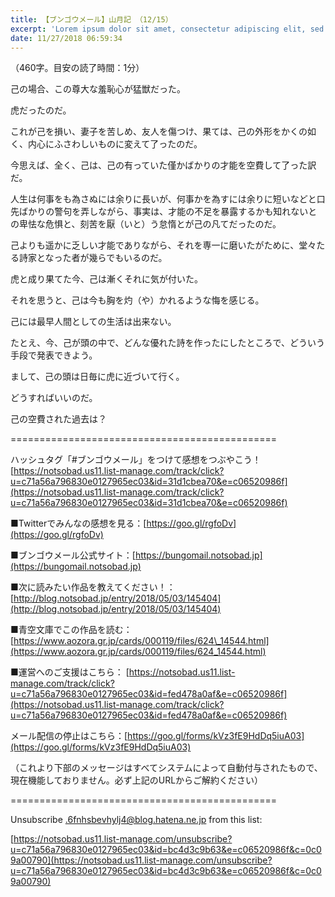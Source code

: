 ```yaml
---
title: 【ブンゴウメール】山月記 （12/15）
excerpt: 'Lorem ipsum dolor sit amet, consectetur adipiscing elit, sed do eiusmod tempor incididunt ut labore et dolore magna aliqua. Praesent elementum facilisis leo vel fringilla est ullamcorper eget. At imperdiet dui accumsan sit amet nulla facilisi morbi tempus.'
date: 11/27/2018 06:59:34
---
```


（460字。目安の読了時間：1分）

己の場合、この尊大な羞恥心が猛獣だった。

虎だったのだ。

これが己を損い、妻子を苦しめ、友人を傷つけ、果ては、己の外形をかくの如く、内心にふさわしいものに変えて了ったのだ。

今思えば、全く、己は、己の有っていた僅かばかりの才能を空費して了った訳だ。

人生は何事をも為さぬには余りに長いが、何事かを為すには余りに短いなどと口先ばかりの警句を弄しながら、事実は、才能の不足を暴露するかも知れないとの卑怯な危惧と、刻苦を厭（いと）う怠惰とが己の凡てだったのだ。

己よりも遥かに乏しい才能でありながら、それを専一に磨いたがために、堂々たる詩家となった者が幾らでもいるのだ。

虎と成り果てた今、己は漸くそれに気が付いた。

それを思うと、己は今も胸を灼（や）かれるような悔を感じる。

己には最早人間としての生活は出来ない。

たとえ、今、己が頭の中で、どんな優れた詩を作ったにしたところで、どういう手段で発表できよう。

まして、己の頭は日毎に虎に近づいて行く。

どうすればいいのだ。

己の空費された過去は？

\==============================================

ハッシュタグ「#ブンゴウメール」をつけて感想をつぶやこう！ [https://notsobad.us11.list-manage.com/track/click?u=c71a56a796830e0127965ec03&id=31d1cbea70&e=c06520986f](https://notsobad.us11.list-manage.com/track/click?u=c71a56a796830e0127965ec03&id=31d1cbea70&e=c06520986f)

■Twitterでみんなの感想を見る：[https://goo.gl/rgfoDv](https://goo.gl/rgfoDv)

■ブンゴウメール公式サイト：[https://bungomail.notsobad.jp](https://bungomail.notsobad.jp)

■次に読みたい作品を教えてください！：[http://blog.notsobad.jp/entry/2018/05/03/145404](http://blog.notsobad.jp/entry/2018/05/03/145404)

■青空文庫でこの作品を読む：[https://www.aozora.gr.jp/cards/000119/files/624\_14544.html](https://www.aozora.gr.jp/cards/000119/files/624_14544.html)

■運営へのご支援はこちら： [https://notsobad.us11.list-manage.com/track/click?u=c71a56a796830e0127965ec03&id=fed478a0af&e=c06520986f](https://notsobad.us11.list-manage.com/track/click?u=c71a56a796830e0127965ec03&id=fed478a0af&e=c06520986f)

メール配信の停止はこちら：[https://goo.gl/forms/kVz3fE9HdDq5iuA03](https://goo.gl/forms/kVz3fE9HdDq5iuA03)

（これより下部のメッセージはすべてシステムによって自動付与されたもので、現在機能しておりません。必ず上記のURLからご解約ください）

\==============================================

Unsubscribe .6fnhsbevhylj4@blog.hatena.ne.jp from this list:

[https://notsobad.us11.list-manage.com/unsubscribe?u=c71a56a796830e0127965ec03&id=bc4d3c9b63&e=c06520986f&c=0c09a00790](https://notsobad.us11.list-manage.com/unsubscribe?u=c71a56a796830e0127965ec03&id=bc4d3c9b63&e=c06520986f&c=0c09a00790)
